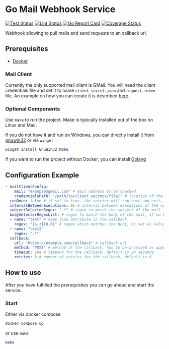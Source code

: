 # Go Mail Webhook Service

[![Test Status](https://github.com/jo-hoe/go-mail-webhook-service/workflows/test/badge.svg)](https://github.com/jo-hoe/go-mail-webhook-service/actions?workflow=test)
[![Lint Status](https://github.com/jo-hoe/go-mail-webhook-service/workflows/lint/badge.svg)](https://github.com/jo-hoe/go-mail-webhook-service/actions?workflow=lint)
[![Go Report Card](https://goreportcard.com/badge/github.com/jo-hoe/go-mail-webhook-service)](https://goreportcard.com/report/github.com/jo-hoe/go-mail-webhook-service)
[![Coverage Status](https://coveralls.io/repos/github/jo-hoe/go-mail-webhook-service/badge.svg?branch=main)](https://coveralls.io/github/jo-hoe/go-mail-webhook-service?branch=main)

Webhook allowing to pull mails and send requests to an callback url.

## Prerequisites

- [Docker](https://docs.docker.com/engine/install/)

### Mail Client

Currently the only supported mail client is GMail.
You will need the client credentials file and set it to name `client_secret.json` and `request.token` file.
An example on how you can create it is described [here](cli\gmail\README.md).

### Optional Components

Use `make` to run the project. Make is typically installed out of the box on Linux and Mac.

If you do not have it and run on Windows, you can directly install it from [gnuwin32](https://gnuwin32.sourceforge.net/packages/make.htm) or via `winget`

```PowerShell
winget install GnuWin32.Make
```

If you want to run the project without Docker, you can install [Golang](https://go.dev/doc/install)

## Configuration Example

```yaml
- mailClientConfig: 
    mail: "example@gmail.com" # mail address to be checked
    credentialsPath: "/path/to/client_secrets/file/" # location of the credentials files for the mail client
  runOnce: false # if set to true, the service will run once and exit, default is false
  intervalBetweenExecutions: 0s # interval between executions of the service, default is 0 seconds
  subjectSelectorRegex: ".*" # regex to match the subject of the mail
  bodySelectorRegexList: # regex to match the body of the mail, if no body is needed do not set this
  - name: "test" # name json attribute in the callback 
    regex: "[a-z]{0,6}" # regex which matches the body, is set as value of the json attribute
  - name: "test2"
    regex: ".*"
  callback:
    url: "https://example.com/callback" # callback url
    method: "POST" # method of the callback, has to be provided as uppercase string
    timeout: 24s # timeout for the callback, default is 24 seconds
    retries: 0 # number of retries for the callback, default is 0
```

## How to use

After you have fulfilled the prerequisites you can go ahead and start the service.

### Start

Either via docker compose

```bash
docker compose up
```

or use `make`

```bash
make
```
